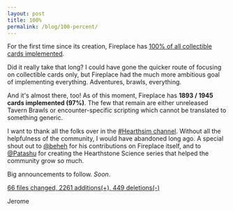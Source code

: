 ```yaml
---
layout: post
title: 100%
permalink: /blog/100-percent/
---
```


For the first time since its creation, Fireplace has [100% of all collectible cards
implemented](https://github.com/jleclanche/fireplace/commit/79f28dcc4f6eaf4fa919d9cc870aae0b539e06ff).

Did it really take that long? I could have gone the quicker route of focusing on
collectible cards only, but Fireplace had the much more ambitious goal of implementing
everything. Adventures, brawls, everything.

And it's almost there, too!
As of this moment, Fireplace has **1893 / 1945 cards implemented (97%)**. The few that
remain are either unreleased Tavern Brawls or encounter-specific scripting which cannot
be translated to something generic.

I want to thank all the folks over in the
[#Hearthsim channel](https://webchat.freenode.net/?channels=hearthsim). Without all the
helpfulness of the community, I would have abandoned long ago. A special shout out to
[@beheh](https://github.com/beheh) for his contributions on Fireplace itself, and to
[@Patashu](https://github.com/Patashu) for creating the Hearthstone Science series that
helped the community grow so much.

Big announcements to follow. *Soon*.

[66 files changed, 2261 additions(+), 449 deletions(-)](https://github.com/jleclanche/fireplace/compare/67a286bd634cc94d7ef07d30903b3654b787b19d...f9dbd4bb8f07e6269c71243a631427d89028420d)

Jerome
